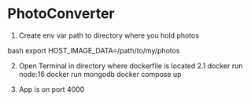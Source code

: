 # PhotoConverter

1. Create env var path to directory where you hold photos

bash export HOST_IMAGE_DATA=/path/to/my/photos

2. Open Terminal in directory where dockerfile is located
 2.1
 docker run node:16
 docker run mongodb
 docker compose up

3. App is on port 4000
